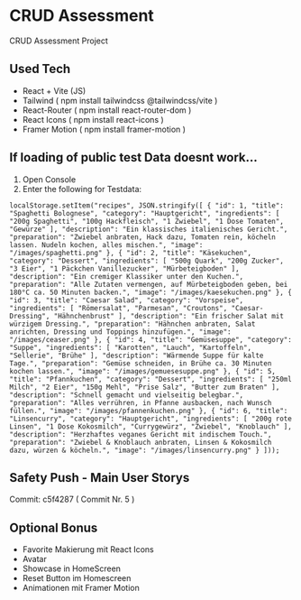# CRUD Assessment

CRUD Assessment Project

## Used Tech

- React + Vite (JS)
- Tailwind ( npm install tailwindcss @tailwindcss/vite )
- React-Router ( npm install react-router-dom )
- React Icons ( npm install react-icons )
- Framer Motion ( npm install framer-motion )

## If loading of public test Data doesnt work...

1. Open Console 
2. Enter the following for Testdata:

`
localStorage.setItem("recipes", JSON.stringify([
  {
    "id": 1,
    "title": "Spaghetti Bolognese",
    "category": "Hauptgericht",
    "ingredients": [
      "200g Spaghetti",
      "100g Hackfleisch",
      "1 Zwiebel",
      "1 Dose Tomaten",
      "Gewürze"
    ],
    "description": "Ein klassisches italienisches Gericht.",
    "preparation": "Zwiebel anbraten, Hack dazu, Tomaten rein, köcheln lassen. Nudeln kochen, alles mischen.",
    "image": "/images/spaghetti.png"
  },
  {
    "id": 2,
    "title": "Käsekuchen",
    "category": "Dessert",
    "ingredients": [
      "500g Quark",
      "200g Zucker",
      "3 Eier",
      "1 Päckchen Vanillezucker",
      "Mürbeteigboden"
    ],
    "description": "Ein cremiger Klassiker unter den Kuchen.",
    "preparation": "Alle Zutaten vermengen, auf Mürbeteigboden geben, bei 180°C ca. 50 Minuten backen.",
    "image": "/images/kaesekuchen.png"
  },
  {
    "id": 3,
    "title": "Caesar Salad",
    "category": "Vorspeise",
    "ingredients": [
      "Römersalat",
      "Parmesan",
      "Croutons",
      "Caesar-Dressing",
      "Hähnchenbrust"
    ],
    "description": "Ein frischer Salat mit würzigem Dressing.",
    "preparation": "Hähnchen anbraten, Salat anrichten, Dressing und Toppings hinzufügen.",
    "image": "/images/ceaser.png"
  },
  {
    "id": 4,
    "title": "Gemüsesuppe",
    "category": "Suppe",
    "ingredients": [
      "Karotten",
      "Lauch",
      "Kartoffeln",
      "Sellerie",
      "Brühe"
    ],
    "description": "Wärmende Suppe für kalte Tage.",
    "preparation": "Gemüse schneiden, in Brühe ca. 30 Minuten kochen lassen.",
    "image": "/images/gemuesesuppe.png"
  },
  {
    "id": 5,
    "title": "Pfannkuchen",
    "category": "Dessert",
    "ingredients": [
      "250ml Milch",
      "2 Eier",
      "150g Mehl",
      "Prise Salz",
      "Butter zum Braten"
    ],
    "description": "Schnell gemacht und vielseitig belegbar.",
    "preparation": "Alles verrühren, in Pfanne ausbacken, nach Wunsch füllen.",
    "image": "/images/pfannenkuchen.png"
  },
  {
    "id": 6,
    "title": "Linsencurry",
    "category": "Hauptgericht",
    "ingredients": [
      "200g rote Linsen",
      "1 Dose Kokosmilch",
      "Currygewürz",
      "Zwiebel",
      "Knoblauch"
    ],
    "description": "Herzhaftes veganes Gericht mit indischem Touch.",
    "preparation": "Zwiebel & Knoblauch anbraten, Linsen & Kokosmilch dazu, würzen & köcheln.",
    "image": "/images/linsencurry.png"
  }
]));
`

## Safety Push - Main User Storys

Commit: c5f4287 ( Commit Nr. 5 )

## Optional Bonus

- Favorite Makierung mit React Icons
- Avatar 
- Showcase in HomeScreen
- Reset Button im Homescreen
- Animationen mit Framer Motion